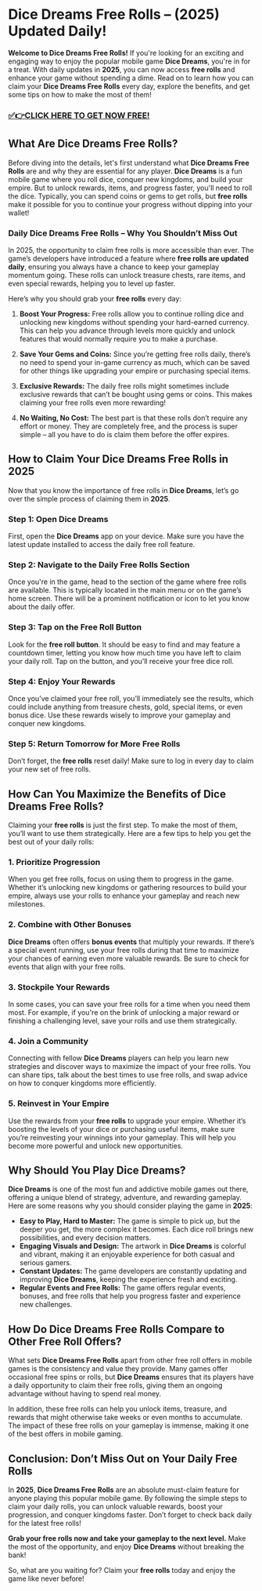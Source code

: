# Dice Dreams Free Rolls – (2025) Updated Daily!

**Welcome to Dice Dreams Free Rolls!** If you're looking for an exciting and engaging way to enjoy the popular mobile game **Dice Dreams**, you're in for a treat. With daily updates in **2025**, you can now access **free rolls** and enhance your game without spending a dime. Read on to learn how you can claim your **Dice Dreams Free Rolls** every day, explore the benefits, and get some tips on how to make the most of them!

### [✅👉CLICK HERE TO GET NOW FREE!](https://shorturl.at/Hz0aE)

## What Are Dice Dreams Free Rolls?

Before diving into the details, let's first understand what **Dice Dreams Free Rolls** are and why they are essential for any player. **Dice Dreams** is a fun mobile game where you roll dice, conquer new kingdoms, and build your empire. But to unlock rewards, items, and progress faster, you'll need to roll the dice. Typically, you can spend coins or gems to get rolls, but **free rolls** make it possible for you to continue your progress without dipping into your wallet!

### Daily Dice Dreams Free Rolls – Why You Shouldn’t Miss Out

In 2025, the opportunity to claim free rolls is more accessible than ever. The game’s developers have introduced a feature where **free rolls are updated daily**, ensuring you always have a chance to keep your gameplay momentum going. These rolls can unlock treasure chests, rare items, and even special rewards, helping you to level up faster.

Here’s why you should grab your **free rolls** every day:

1. **Boost Your Progress:** Free rolls allow you to continue rolling dice and unlocking new kingdoms without spending your hard-earned currency. This can help you advance through levels more quickly and unlock features that would normally require you to make a purchase.

2. **Save Your Gems and Coins:** Since you’re getting free rolls daily, there’s no need to spend your in-game currency as much, which can be saved for other things like upgrading your empire or purchasing special items.

3. **Exclusive Rewards:** The daily free rolls might sometimes include exclusive rewards that can’t be bought using gems or coins. This makes claiming your free rolls even more rewarding!

4. **No Waiting, No Cost:** The best part is that these rolls don’t require any effort or money. They are completely free, and the process is super simple – all you have to do is claim them before the offer expires.

## How to Claim Your Dice Dreams Free Rolls in 2025

Now that you know the importance of free rolls in **Dice Dreams**, let’s go over the simple process of claiming them in **2025**.

### Step 1: Open Dice Dreams

First, open the **Dice Dreams** app on your device. Make sure you have the latest update installed to access the daily free roll feature.

### Step 2: Navigate to the Daily Free Rolls Section

Once you're in the game, head to the section of the game where free rolls are available. This is typically located in the main menu or on the game’s home screen. There will be a prominent notification or icon to let you know about the daily offer.

### Step 3: Tap on the Free Roll Button

Look for the **free roll button**. It should be easy to find and may feature a countdown timer, letting you know how much time you have left to claim your daily roll. Tap on the button, and you’ll receive your free dice roll.

### Step 4: Enjoy Your Rewards

Once you’ve claimed your free roll, you’ll immediately see the results, which could include anything from treasure chests, gold, special items, or even bonus dice. Use these rewards wisely to improve your gameplay and conquer new kingdoms.

### Step 5: Return Tomorrow for More Free Rolls

Don’t forget, the **free rolls** reset daily! Make sure to log in every day to claim your new set of free rolls.

## How Can You Maximize the Benefits of Dice Dreams Free Rolls?

Claiming your **free rolls** is just the first step. To make the most of them, you’ll want to use them strategically. Here are a few tips to help you get the best out of your daily rolls:

### 1. **Prioritize Progression**

When you get free rolls, focus on using them to progress in the game. Whether it’s unlocking new kingdoms or gathering resources to build your empire, always use your rolls to enhance your gameplay and reach new milestones.

### 2. **Combine with Other Bonuses**

**Dice Dreams** often offers **bonus events** that multiply your rewards. If there’s a special event running, use your free rolls during that time to maximize your chances of earning even more valuable rewards. Be sure to check for events that align with your free rolls.

### 3. **Stockpile Your Rewards**

In some cases, you can save your free rolls for a time when you need them most. For example, if you're on the brink of unlocking a major reward or finishing a challenging level, save your rolls and use them strategically.

### 4. **Join a Community**

Connecting with fellow **Dice Dreams** players can help you learn new strategies and discover ways to maximize the impact of your free rolls. You can share tips, talk about the best times to use free rolls, and swap advice on how to conquer kingdoms more efficiently.

### 5. **Reinvest in Your Empire**

Use the rewards from your **free rolls** to upgrade your empire. Whether it’s boosting the levels of your dice or purchasing useful items, make sure you’re reinvesting your winnings into your gameplay. This will help you become more powerful and unlock new opportunities.

## Why Should You Play Dice Dreams?

**Dice Dreams** is one of the most fun and addictive mobile games out there, offering a unique blend of strategy, adventure, and rewarding gameplay. Here are some reasons why you should consider playing the game in **2025**:

- **Easy to Play, Hard to Master:** The game is simple to pick up, but the deeper you get, the more complex it becomes. Each dice roll brings new possibilities, and every decision matters.
- **Engaging Visuals and Design:** The artwork in **Dice Dreams** is colorful and vibrant, making it an enjoyable experience for both casual and serious gamers.
- **Constant Updates:** The game developers are constantly updating and improving **Dice Dreams**, keeping the experience fresh and exciting.
- **Regular Events and Free Rolls:** The game offers regular events, bonuses, and free rolls that help you progress faster and experience new challenges.

## How Do Dice Dreams Free Rolls Compare to Other Free Roll Offers?

What sets **Dice Dreams Free Rolls** apart from other free roll offers in mobile games is the consistency and value they provide. Many games offer occasional free spins or rolls, but **Dice Dreams** ensures that its players have a daily opportunity to claim their free rolls, giving them an ongoing advantage without having to spend real money.

In addition, these free rolls can help you unlock items, treasure, and rewards that might otherwise take weeks or even months to accumulate. The impact of these free rolls on your gameplay is immense, making it one of the best offers in mobile gaming.

## Conclusion: Don’t Miss Out on Your Daily Free Rolls

In **2025**, **Dice Dreams Free Rolls** are an absolute must-claim feature for anyone playing this popular mobile game. By following the simple steps to claim your daily rolls, you can unlock valuable rewards, boost your progression, and conquer kingdoms faster. Don’t forget to check back daily for the latest free rolls!

**Grab your free rolls now and take your gameplay to the next level.** Make the most of the opportunity, and enjoy **Dice Dreams** without breaking the bank!

So, what are you waiting for? Claim your **free rolls** today and enjoy the game like never before!
